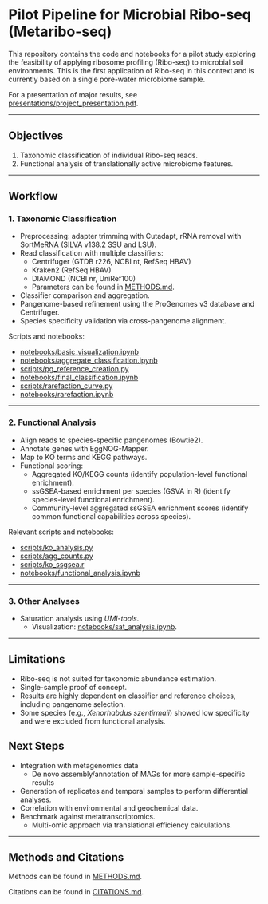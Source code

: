 # Pilot Pipeline for Microbial Ribo-seq (Metaribo-seq)

This repository contains the code and notebooks for a pilot study exploring the feasibility of applying ribosome profiling (Ribo-seq) to microbial soil environments. This is the first application of Ribo-seq in this context and is currently based on a single pore-water microbiome sample.

For a presentation of major results, see [presentations/project_presentation.pdf](presentations/project_presentation.pdf).

***

## Objectives
1. Taxonomic classification of individual Ribo-seq reads.
2. Functional analysis of translationally active microbiome features.

***

## Workflow

### 1. Taxonomic Classification
- Preprocessing: adapter trimming with Cutadapt, rRNA removal with SortMeRNA (SILVA v138.2 SSU and LSU).
- Read classification with multiple classifiers:
  - Centrifuger (GTDB r226, NCBI nt, RefSeq HBAV)
  - Kraken2 (RefSeq HBAV)
  - DIAMOND (NCBI nr, UniRef100)
  - Parameters can be found in [METHODS.md](METHODS.md).
- Classifier comparison and aggregation.
- Pangenome-based refinement using the ProGenomes v3 database and Centrifuger.
- Species specificity validation via cross-pangenome alignment.

Scripts and notebooks:
- [notebooks/basic_visualization.ipynb](notebooks/basic_visualization.ipynb)
- [notebooks/aggregate_classification.ipynb](notebooks/aggregate_classification.ipynb)
- [scripts/pg_reference_creation.py](scripts/pg_reference_creation.py)
- [notebooks/final_classification.ipynb](notebooks/final_classification.ipynb)
- [scripts/rarefaction_curve.py](scripts/rarefaction_curve.py)
- [notebooks/rarefaction.ipynb](notebooks/rarefaction.ipynb)

---

### 2. Functional Analysis
- Align reads to species-specific pangenomes (Bowtie2).
- Annotate genes with EggNOG-Mapper.
- Map to KO terms and KEGG pathways.
- Functional scoring:
  - Aggregated KO/KEGG counts (identify population-level functional enrichment).
  - ssGSEA-based enrichment per species (GSVA in R) (identify species-level functional enrichment).
  - Community-level aggregated ssGSEA enrichment scores (identify common functional capabilities across species).

Relevant scripts and notebooks:
- [scripts/ko_analysis.py](scripts/ko_analysis.py)
- [scripts/agg_counts.py](scripts/agg_counts.py)
- [scripts/ko_ssgsea.r](scripts/ko_ssgsea.r)
- [notebooks/functional_analysis.ipynb](notebooks/functional_analysis.ipynb)

---

### 3. Other Analyses
- Saturation analysis using *UMI-tools*.
  - Visualization: [notebooks/sat_analysis.ipynb](notebooks/sat_analysis.ipynb).

---

## Limitations

- Ribo-seq is not suited for taxonomic abundance estimation.
- Single-sample proof of concept.
- Results are highly dependent on classifier and reference choices, including pangenome selection.
- Some species (e.g., *Xenorhabdus szentirmaii*) showed low specificity and were excluded from functional analysis.

## Next Steps

- Integration with metagenomics data
  - De novo assembly/annotation of MAGs for more sample-specific results
- Generation of replicates and temporal samples to perform differential analyses.
- Correlation with environmental and geochemical data.
- Benchmark against metatranscriptomics.
  - Multi-omic approach via translational efficiency calculations.

---

## Methods and Citations

Methods can be found in [METHODS.md](METHODS.md).

Citations can be found in [CITATIONS.md](CITATIONS.md).
